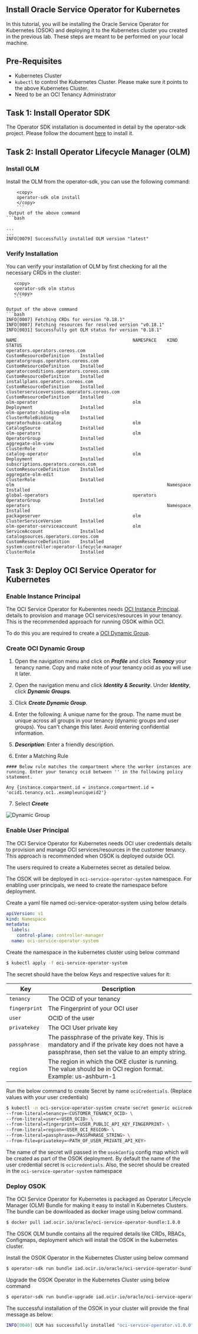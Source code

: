 
## Install Oracle Service Operator for Kubernetes

In this tutorial, you will be installing the Oracle Service Operator for Kubernetes (OSOK) and deploying it to the Kubernetes cluster you created in the previous lab. These steps are meant to be performed on your local machine. 


## Pre-Requisites

* Kubernetes Cluster
* `kubectl` to control the Kubernetes Cluster. Please make sure it points to the above Kubernetes Cluster.
* Need to be an OCI Tenancy Administrator

## Task 1: Install Operator SDK

The Operator SDK installation is documented in detail by the operator-sdk project. Please follow the document [here](https://sdk.operatorframework.io/docs/installation/) to install it.

## Task 2: Install Operator Lifecycle Manager (OLM)

### Install OLM

Install the OLM from the operator-sdk, you can use the following command:

```
    <copy>
    operator-sdk olm install
    </copy>
    ```
 Output of the above command
```bash

...
...
INFO[0079] Successfully installed OLM version "latest"
```

### Verify Installation

You can verify your installation of OLM by first checking for all the necessary CRDs in the cluster:

 ```
    <copy>
    operator-sdk olm status
    </copy>
    ```

Output of the above command
```bash
INFO[0007] Fetching CRDs for version "0.18.1"
INFO[0007] Fetching resources for resolved version "v0.18.1"
INFO[0031] Successfully got OLM status for version "0.18.1"

NAME                                            NAMESPACE    KIND                        STATUS
operators.operators.coreos.com                               CustomResourceDefinition    Installed
operatorgroups.operators.coreos.com                          CustomResourceDefinition    Installed
operatorconditions.operators.coreos.com                      CustomResourceDefinition    Installed
installplans.operators.coreos.com                            CustomResourceDefinition    Installed
clusterserviceversions.operators.coreos.com                  CustomResourceDefinition    Installed
olm-operator                                    olm          Deployment                  Installed
olm-operator-binding-olm                                     ClusterRoleBinding          Installed
operatorhubio-catalog                           olm          CatalogSource               Installed
olm-operators                                   olm          OperatorGroup               Installed
aggregate-olm-view                                           ClusterRole                 Installed
catalog-operator                                olm          Deployment                  Installed
subscriptions.operators.coreos.com                           CustomResourceDefinition    Installed
aggregate-olm-edit                                           ClusterRole                 Installed
olm                                                          Namespace                   Installed
global-operators                                operators    OperatorGroup               Installed
operators                                                    Namespace                   Installed
packageserver                                   olm          ClusterServiceVersion       Installed
olm-operator-serviceaccount                     olm          ServiceAccount              Installed
catalogsources.operators.coreos.com                          CustomResourceDefinition    Installed
system:controller:operator-lifecycle-manager                 ClusterRole                 Installed
```

## Task 3: Deploy OCI Service Operator for Kubernetes

### Enable Instance Principal

The OCI Service Operator for Kuberentes needs [OCI Instance Principal](https://docs.oracle.com/en-us/iaas/Content/Identity/Tasks/callingservicesfrominstances.htm). details to provision and manage OCI services/resources in your tenancy. This is the recommended approach for running OSOK within OCI.

To do this you are required to create a [OCI Dynamic Group](https://docs.oracle.com/en-us/iaas/Content/Identity/Tasks/managingdynamicgroups.htm#Managing_Dynamic_Groups).


### Create OCI Dynamic Group

1. Open the navigation menu and click on ***Profile*** and click ***Tenancy*** your tenancy name. Copy and make note of your tenancy ocid as you will use it later.

2. Open the navigation menu and click ***Identity & Security***. Under ***Identity***, click ***Dynamic Groups***.

3. Click ***Create Dynamic Group***.

4.  Enter the following:
    A unique name for the group. The name must be unique across all groups in your tenancy (dynamic groups and user groups). You can't change this later. Avoid entering confidential information.

5.  ***Description***: Enter a friendly description.
 
6.  Enter a Matching Rule
```
#### Below rule matches the compartment where the worker instances are running. Enter your tenancy ocid between '' in the following policy statement. 

Any {instance.compartment.id = instance.compartment.id = 'ocid1.tenancy.oc1..exampleuniqueid2'}

```
7. Select ***Create***

![Dynamic Group](./images/dynamic-group-1.png) 


### Enable User Principal

The OCI Service Operator for Kubernetes needs OCI user credentials details to provision and manage OCI services/resources in the customer tenancy. This approach is recommended when OSOK is deployed outside OCI.

The users required to create a Kubernetes secret as detailed below.

The OSOK will be deployed in `oci-service-operator-system` namespace. For enabling user principals, we need to create the namespace before deployment.

Create a yaml file named oci-service-operator-system using below details
```yaml
apiVersion: v1
kind: Namespace
metadata:
  labels:
    control-plane: controller-manager
  name: oci-service-operator-system
```

Create the namespace in the kubernetes cluster using below command
```bash
$ kubectl apply -f oci-service-operator-system
```

The secret should have the below Keys and respective values for it:

| Key | Description |
| --------- | ----------- |
| `tenancy` | The OCID of your tenancy |
| `fingerprint`    | The Fingerprint of your OCI user |
| `user`    | OCID of the user |
| `privatekey`    | The OCI User private key |
| `passphrase`    | The passphrase of the private key. This is mandatory and if the private key does not have a passphrase, then set the value to an empty string. |
| `region`    | The region in which the OKE cluster is running. The value should be in OCI region format. Example: us-ashburn-1 |

Run the below command to create Secret by name `ociCredentials`. (Replace values with your user credentials)

```bash
$ kubectl -n oci-service-operator-system create secret generic ocicredentials \
--from-literal=tenancy=<CUSTOMER_TENANCY_OCID> \
--from-literal=user=<USER_OCID> \
--from-literal=fingerprint=<USER_PUBLIC_API_KEY_FINGERPRINT> \
--from-literal=region=<USER_OCI_REGION> \
--from-literal=passphrase=<PASSPHRASE_STRING> \
--from-file=privatekey=<PATH_OF_USER_PRIVATE_API_KEY>
```

The name of the secret will passed in the `osokConfig` config map which will be created as part of the OSOK deployment. By default the name of the user credential secret is `ocicredentials`. Also, the secret should be created in the `oci-service-operator-system` namespace

### Deploy OSOK

The OCI Service Operator for Kubernetes is packaged as Operator Lifecycle Manager (OLM) Bundle for making it easy to install in Kubernetes Clusters. The bundle can be downloaded as docker image using below command.

```bash
$ docker pull iad.ocir.io/oracle/oci-service-operator-bundle:1.0.0
```

The OSOK OLM bundle contains all the required details like CRDs, RBACs, Configmaps, deployment which will install the OSOK in the kubernetes cluster.


Install the OSOK Operator in the Kubernetes Cluster using below command

```bash
$ operator-sdk run bundle iad.ocir.io/oracle/oci-service-operator-bundle:1.0.0
```

Upgrade the OSOK Operator in the Kubernetes Cluster using below command

```bash
$ operator-sdk run bundle-upgrade iad.ocir.io/oracle/oci-service-operator-bundle:1.0.0
```

The successful installation of the OSOK in your cluster will provide the final message as below:
```bash
INFO[0040] OLM has successfully installed "oci-service-operator.v1.0.0"
```
